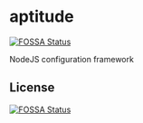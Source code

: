 # aptitude
[![FOSSA Status](https://app.fossa.io/api/projects/git%2Bgithub.com%2Fiamyohann%2Faptitude.svg?type=shield)](https://app.fossa.io/projects/git%2Bgithub.com%2Fiamyohann%2Faptitude?ref=badge_shield)

NodeJS configuration framework


## License
[![FOSSA Status](https://app.fossa.io/api/projects/git%2Bgithub.com%2Fiamyohann%2Faptitude.svg?type=large)](https://app.fossa.io/projects/git%2Bgithub.com%2Fiamyohann%2Faptitude?ref=badge_large)